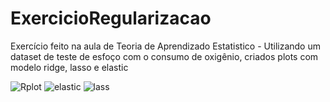 # ExercicioRegularizacao
Exercício feito na aula de Teoria de Aprendizado Estatistico - Utilizando um dataset de teste de esfoço com o consumo de oxigênio, criados plots com modelo ridge, lasso e elastic


![Rplot](https://github.com/user-attachments/assets/d46d1e74-3089-4d89-8007-27a01f55164e)
![elastic](https://github.com/user-attachments/assets/7ef88796-f4cf-4c4f-8de0-1a37fd4d9d8d)
![lass](https://github.com/user-attachments/assets/14979b4f-b8d3-40d9-b489-0ec7d5fb2ca9)
